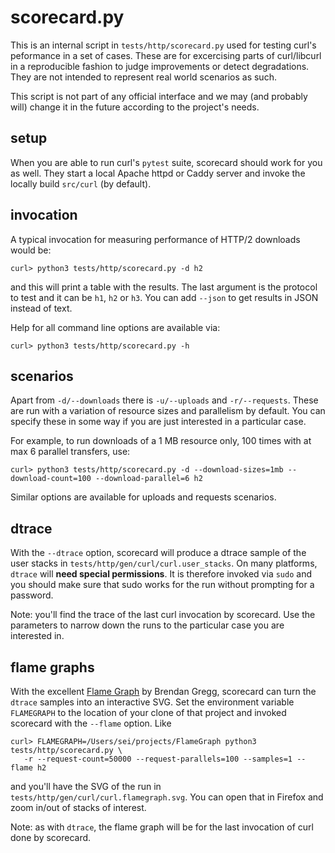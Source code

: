 <!--
Copyright (C) Daniel Stenberg, <daniel@haxx.se>, et al.

SPDX-License-Identifier: curl
-->

# scorecard.py

This is an internal script in `tests/http/scorecard.py` used for testing
curl's peformance in a set of cases. These are for excercising parts of
curl/libcurl in a reproducible fashion to judge improvements or detect
degradations. They are not intended to represent real world scenarios
as such.

This script is not part of any official interface and we may (and probably
will) change it in the future according to the project's needs.

## setup

When you are able to run curl's `pytest` suite, scorecard should work
for you as well. They start a local Apache httpd or Caddy server and
invoke the locally build `src/curl` (by default).

## invocation

A typical invocation for measuring performance of HTTP/2 downloads would be:

```
curl> python3 tests/http/scorecard.py -d h2
```

and this will print a table with the results. The last argument is the protocol to test and
it can be `h1`, `h2` or `h3`. You can add `--json` to get results in JSON instead of text.

Help for all command line options are available via:

```
curl> python3 tests/http/scorecard.py -h
```

## scenarios

Apart from `-d/--downloads` there is `-u/--uploads` and `-r/--requests`. These are run with
a variation of resource sizes and parallelism by default. You can specify these in some way
if you are just interested in a particular case.

For example, to run downloads of a 1 MB resource only, 100 times with at max 6 parallel transfers, use:

```
curl> python3 tests/http/scorecard.py -d --download-sizes=1mb --download-count=100 --download-parallel=6 h2
```

Similar options are available for uploads and requests scenarios.

## dtrace

With the `--dtrace` option, scorecard will produce a dtrace sample of the user stacks in `tests/http/gen/curl/curl.user_stacks`. On many platforms, `dtrace` will **need special permissions**. It is therefore invoked via `sudo` and you should make sure that sudo works for the run without prompting for a password.

Note: you'll find the trace of the last curl invocation by scorecard. Use the parameters to narrow down the runs to the particular case you are interested in.

## flame graphs

With the excellent [Flame Graph](https://github.com/brendangregg/FlameGraph) by Brendan Gregg, scorecard can turn the `dtrace` samples into an interactive SVG. Set the environment variable `FLAMEGRAPH` to the location of your clone of that project and invoked scorecard with the `--flame` option. Like

```
curl> FLAMEGRAPH=/Users/sei/projects/FlameGraph python3 tests/http/scorecard.py \
   -r --request-count=50000 --request-parallels=100 --samples=1 --flame h2
```
and you'll have the SVG of the run in `tests/http/gen/curl/curl.flamegraph.svg`. You can open that in Firefox and zoom in/out of stacks of interest.

Note: as with `dtrace`, the flame graph will be for the last invocation of curl done by scorecard.
